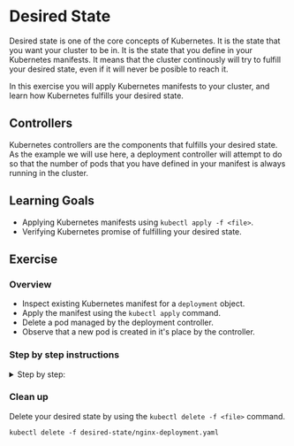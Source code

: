 # Desired State

Desired state is one of the core concepts of Kubernetes. It is the state that you want your cluster to be in. It is the state that you define in your Kubernetes manifests.
It means that the cluster continously will try to fulfill your desired state, even if it will never be posible to reach it.

In this exercise you will apply Kubernetes manifests to your cluster, and learn how Kubernetes fulfills your desired state.

## Controllers

Kubernetes controllers are the components that fulfills your desired state. As the example we will use here, a deployment controller will attempt to do so that the number of pods that you have defined in your manifest is always running in the cluster.

## Learning Goals

- Applying Kubernetes manifests using `kubectl apply -f <file>`.
- Verifying Kubernetes promise of fulfilling your desired state.

## Exercise

### Overview

- Inspect existing Kubernetes manifest for a `deployment` object.
- Apply the manifest using the `kubectl apply` command.
- Delete a pod managed by the deployment controller.
- Observe that a new pod is created in it's place by the controller.

### Step by step instructions

<details>
<summary>
Step by step:
</summary>

## Inspect existing Kubernetes manifest for a `deployment` object.

We have prepared a Kubernetes manifest for you.

You can find the manifest in the file: `desired-state/nginx-deployment.yaml`.

Below is the contents of the manifest:

```yaml
# anything after a `#` are comments!
apiVersion: apps/v1
kind: Deployment
metadata:
  name: nginx # deployment resource name, pods running as a part of the deployment will share the name.
  labels:
    app: nginx # deployment resource label
spec:
  replicas: 1 # number of pods to run
  selector:
    matchLabels: # selector labels the replicaset looks for
      app: nginx
  template:
    metadata:
      labels:
        app: nginx # pod labels that must match selector
        version: latest # arbitrary label we can match on elsewhere
    spec:
      containers:
        - name: nginx # name of the container running inside a pod, different from the pod name
          image: nginx:latest
          ports:
            - containerPort: 80 # port the container is listening on
```

## Apply the manifest using the `kubectl apply`.

Use the `kubectl apply -f <file>` command to send the manifest with your desired state to Kubernetes:

```
kubectl apply -f declarative-deployment/nginx-deployment.yaml
```

Expected output:

```
deployment.apps/nginx applied
```

Verify that the deployment is created:

```
kubectl get deployments
```

Expected output:

```
NAME        READY   UP-TO-DATE   AVAILABLE   AGE
nginx       1/1     1            1           36s
```

Check if the pods are running:

```
kubectl get pods
```

Expected output:

```
NAME                         READY     STATUS    RESTARTS   AGE
nginx-431080787-9r0lx        1/1       Running   0          40s
```

Kubernetes is now doing everything it can to satisfy our desired state of running our nginx webserver.

Let's test that Kubernetes actually keeps it's promise of fulfilling the desired state.

## Test Kubernetes promise of desired state by deleting a pod

Since we have asked Kubernetes to run our nginx pod using a `deployment`, the deployment controller will keep monitoring our pods and make sure that a nginx pod keeps running.

Let's see this in action:

We will use the `kubectl delete <kind> <name>` command to delete our nginx pod.

We then expect a new pod to be created by the deployment controller in its place.

First, find the name of your pod using `kubectl get pods`, like you did above.

The name will be something like `nginx-431080787-9r0lx`. **Yours will have a different, but similar name**.

```
kubectl delete pod nginx-431080787-9r0lx
```

Expected output:

```
pod "nginx-431080787-9r0lx" deleted
```

The desired state we have defined specifies that exactly one nginx pod should exist, since we have now deleted the nginx pod, we have forced our `deployment` to drift away from the desired state, as there are now zero nginx pods.

Therefore Kubernetes must make a change to the state of the cluster to once again fulfill our desired state, therefore Kubernetes will create a new nginx pod to replace the one we have deleted.

## Observe that a new pod is created in it's place by the deployment controller

We use `kubectl get` to verify that a **new** nginx pod is created (with a different name):

```
kubectl get pods
```

Expected output:

```
NAME                         READY     STATUS              RESTARTS   AGE
nginx-431080787-tx5m7        0/1       ContainerCreating   0          5s
```

And after few more seconds:

```
kubectl get pods
```

Expected output:

```
NAME                         READY     STATUS    RESTARTS   AGE
nginx-431080787-tx5m7        1/1       Running   0          12s
```

Congratulations! You have now created a deployment using a Kubernetes manifest.

You have also seen that Kubernetes keeps it's promise of fulfilling your desired state, by creating a new pod in the place of the deleted pod.

</details>


### Clean up

Delete your desired state by using the `kubectl delete -f <file>` command.

```
kubectl delete -f desired-state/nginx-deployment.yaml
```